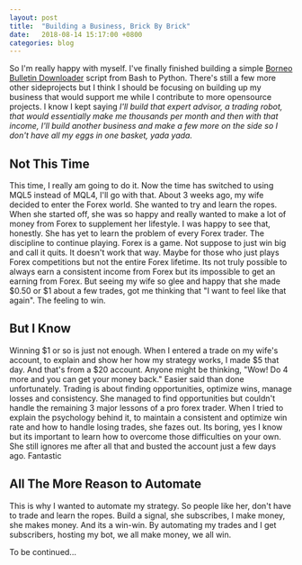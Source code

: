 ```yaml
---
layout: post
title:  "Building a Business, Brick By Brick"
date:   2018-08-14 15:17:00 +0800
categories: blog
---
```


So I'm really happy with myself. I've finally finished building a simple [Borneo Bulletin Downloader](https://github.com/Qoyyuum/bb-dl) script from Bash to Python. There's still a few more other sideprojects but I think I should be focusing on building up my business that would support me while I contribute to more opensource projects. I know I kept saying *I'll build that expert advisor, a trading robot, that would essentially make me thousands per month and then with that income, I'll build another business and make a few more on the side so I don't have all my eggs in one basket, yada yada.*

## Not This Time

This time, I really am going to do it. Now the time has switched to using MQL5 instead of MQL4, I'll go with that. About 3 weeks ago, my wife decided to enter the Forex world. She wanted to try and learn the ropes. When she started off, she was so happy and really wanted to make a lot of money from Forex to supplement her lifestyle. I was happy to see that, honestly. She has yet to learn the problem of every Forex trader. The discipline to continue playing. Forex is a game. Not suppose to just win big and call it quits. It doesn't work that way. Maybe for those who just plays Forex competitions but not the entire Forex lifetime. Its not truly possible to always earn a consistent income from Forex but its impossible to get an earning from Forex. But seeing my wife so glee and happy that she made $0.50 or $1 about a few trades, got me thinking that "I want to feel like that again". The feeling to win.

## But I Know

Winning $1 or so is just not enough. When I entered a trade on my wife's account, to explain and show her how my strategy works, I made $5 that day. And that's from a $20 account. Anyone might be thinking, "Wow! Do 4 more and you can get your money back." Easier said than done unfortunately. Trading is about finding opportunities, optimize wins, manage losses and consistency. She managed to find opportunities but couldn't handle the remaining 3 major lessons of a pro forex trader. When I tried to explain the psychology behind it, to maintain a consistent and optimize win rate and how to handle losing trades, she fazes out. Its boring, yes I know but its important to learn how to overcome those difficulties on your own. She still ignores me after all that and busted the account just a few days ago. Fantastic

## All The More Reason to Automate

This is why I wanted to automate my strategy. So people like her, don't have to trade and learn the ropes. Build a signal, she subscribes, I make money, she makes money. And its a win-win. By automating my trades and I get subscribers, hosting my bot, we all make money, we all win.

To be continued...
